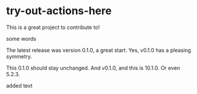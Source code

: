 # try-out-actions-here
This is a great project to contribute to!

some words

The latest release was version 0.1.0, a great start. Yes, v0.1.0 has a pleasing symmetry.

This 0.1.0 should stay unchanged. And v0.1.0, and this is 10.1.0. Or even 5.2.3.


added text
